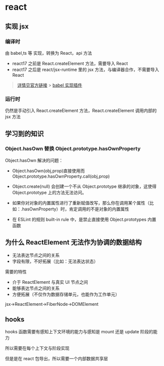 # react

## 实现 jsx

### 编译时

由 babel,ts 等 实现，转换为 React，api 方法

- react17 之前是 React.createElement 方法，需要导入 React
- react17 之后是 react/jsx-runtime 里的 jsx 方法，与编译器合作，不需要导入 React

> [详情见官方链接](https://zh-hans.reactjs.org/blog/2020/09/22/introducing-the-new-jsx-transform.html) > [babel 实现插件](https://babeljs.io/docs/en/babel-plugin-transform-react-jsx#docsNav)

### 运行时

仍然是手动引入 React.createElement 方法，React.createElement 调用内部的 jsx 方法

## 学习到的知识

### Object.hasOwn 替换 Object.prototype.hasOwnProperty

Object.hasOwn 解决的问题：

- Object.hasOwn(obj,prop)直接使用而 Object.prototype.hasOwnProperty.call(obj,prop)

- Object.create(null) 会创建一个不从 Object.prototype 继承的对象，这使得 Object.prototype 上的方法无法访问。

- 如果你对对象的内置属性进行了重新赋值改写，那么你在调用某个属性（比如：.hasOwnProperty）时，肯定调用的不是对象的内置属性

- 在 ESLint 的规则 built-in rule 中，是禁止直接使用 Object.prototypes 内置函数

## 为什么 ReactElement 无法作为协调的数据结构

- 无法表达节点之间的关系
- 字段有限，不好拓展（比如：无法表达状态）

需要的特性

- 介于 ReactElement 与真实 UI 节点之间
- 能够表达节点之间的关系
- 方便拓展（不仅作为数据存储单元，也能作为工作单元）

jsx->ReactElement->FiberNode->DOMElement

## hooks

hooks 函数需要有感知上下文环境的能力与感知是 mount 还是 update 阶段的能力

所以需要在每个上下文与阶段实现

但是是在 react 包导出，所以需要一个内部数据共享层
